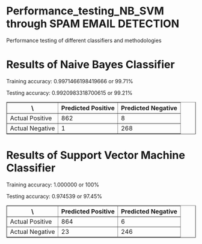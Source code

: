 # Performance_testing_NB_SVM through SPAM EMAIL DETECTION
Performance testing of different classifiers and methodologies
<h1>Results of Naive Bayes Classifier</h1>
<p>Training accuracy: 0.9971466198419666 or 99.71%</p>
<p>Testing accuracy: 0.9920983318700615 or 99.21%</p>
      <table border = "1">
         <tr>
            <th>\</th>
            <th>Predicted Positive</th>
            <th>Predicted Negative</th>
         </tr>
         <tr>
           <td>Actual Positive</td>
            <td>862</td>
            <td>8</td>
         </tr>
        <tr>
           <td>Actual Negative</td>
            <td>1</td>
            <td>268</td>
         </tr>
  </table>
  <h1>Results of Support Vector Machine Classifier</h1>
  <p>Training accuracy: 1.000000 or 100%</p>
<p>Testing accuracy: 0.974539 or 97.45%</p>
<table border = "1">
         <tr>
            <th>\</th>
            <th>Predicted Positive</th>
            <th>Predicted Negative</th>
         </tr>
         <tr>
           <td>Actual Positive</td>
            <td>864</td>
            <td>6</td>
         </tr>
        <tr>
           <td>Actual Negative</td>
            <td>23</td>
            <td>246</td>
         </tr>
  </table>
